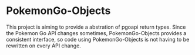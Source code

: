 # PokemonGo-Objects
This project is aiming to provide a abstration of pgoapi return types.
Since the Pokemon Go API changes sometimes, PokemonGo-Objects provides a consistent interface,
so code using PokemonGo-Objects is not having to be rewritten on every API change.